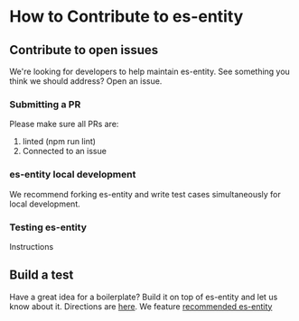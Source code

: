 # How to Contribute to es-entity

## Contribute to open issues

We're looking for developers to help maintain es-entity.
See something you think we should address? Open an issue.

### Submitting a PR
Please make sure all PRs are:

1. linted (npm run lint)
2. Connected to an issue

### es-entity local development
We recommend forking es-entity and write test cases simultaneously for local development.

### Testing es-entity
Instructions

## Build a test

Have a great idea for a boilerplate? Build it on top of es-entity and let us know about it. Directions are [here](/docs/README.md).
We feature [recommended es-entity](/docs/README.md)
